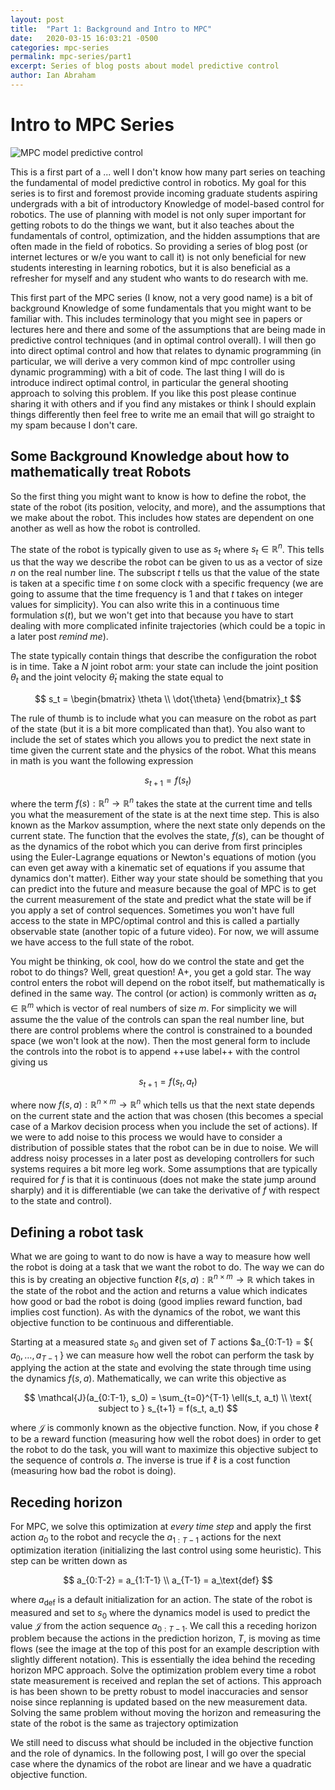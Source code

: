 ```yaml
---
layout: post
title:  "Part 1: Background and Intro to MPC"
date:   2020-03-15 16:03:21 -0500
categories: mpc-series
permalink: mpc-series/part1
excerpt: Series of blog posts about model predictive control
author: Ian Abraham
---
```


# Intro to MPC Series #
<img src="https://i.stack.imgur.com/lYqJ3.png" alt="MPC model predictive control">

This is a first part of a ... well I don't know how many part series on teaching the fundamental of model predictive
control in robotics. My goal for this series is to first and foremost provide incoming graduate students aspiring
undergrads with a bit of introductory Knowledge of model-based control for robotics. The use of planning with model is
not only super important for getting robots to do the things we want, but it also teaches about the fundamentals of
control, optimization, and the hidden assumptions that are often made in the field of robotics. So providing a series of
blog post (or internet lectures or w/e you want to call it) is not only beneficial for new students interesting in
learning robotics, but it is also beneficial as a refresher for myself and any student who wants to do research with me.

This first part of the MPC series (I know, not a very good name) is a bit of background Knowledge of some fundamentals
that you might want to be familiar with. This includes terminology that you might see in papers or lectures here and
there and some of the assumptions that are being made in predictive control techniques (and in optimal control overall).
I will then go into direct optimal control and how that relates to dynamic programming (in particular, we will derive a
very common kind of mpc controller using dynamic programming) with a bit of code. The last thing I will do is introduce
indirect optimal control, in particular the general shooting approach to solving this problem. If you like this post
please continue sharing it with others and if you find any mistakes or think I should explain things differently then
feel free to write me an email that will go straight to my spam because I don't care.


## Some Background Knowledge about how to mathematically treat Robots ##

So the first thing you might want to know is how to define the robot, the state of the robot (its position, velocity,
and more), and the assumptions that we make about the robot. This includes how states are dependent on one another as
well as how the robot is controlled.

The state of the robot is typically given to use as $s_t$ where $s_t \in \mathbb{R}^n$. This tells us that the way we
describe the robot can be given to us as a vector of size $n$ on the real number line. The subscript $t$ tells us that
the value of the state is taken at a specific time $t$ on some clock with a specific frequency (we are going to assume
that the time frequency is $1$ and that $t$ takes on integer values for simplicity). You can also write this in a
continuous time formulation $s(t)$, but we won't get into that because you have to start dealing with more complicated
infinite trajectories (which could be a topic in a later post *remind me*).

The state typically contain things that describe the configuration the robot is in time. Take a $N$ joint robot arm:
your state can include the joint position $\theta_t$ and the joint velocity $\dot{\theta}_t$ making the state equal to

$$
    s_t = \begin{bmatrix} \theta \\ \dot{\theta} \end{bmatrix}_t
$$  

The rule of thumb is to include what you can measure on the robot as part of the state (but it is a bit more complicated
than that). You also want to include the set of states which you allows you to predict the next state in time given the
current state and the physics of the robot. What this means in math is you want the following expression

$$
    s_{t+1} = f(s_t)
$$

where the term $f(s) : \mathbb{R}^n \to \mathbb{R}^n$ takes the state at the current time and tells you what the
measurement of the state is at the next time step. This is also known as the Markov assumption, where the next state
only depends on the current state. The function that the evolves the state, $f(s)$, can be thought of as the dynamics of
the robot which you can derive from first principles using the Euler-Lagrange equations or Newton's equations of motion
(you can even get away with a kinematic set of equations if you assume that dynamics don't matter). Either way your
state should be something that you can predict into the future and measure because the goal of MPC is to get the current
measurement of the state and predict what the state will be if you apply a set of control sequences. Sometimes you won't
have full access to the state in MPC/optimal control and this is called a partially observable state (another topic of a
future video). For now, we will assume we have access to the full state of the robot.

You might be thinking, ok cool, how do we control the state and get the robot to do things? Well, great question! A+,
you get a gold star. The way control enters the robot will depend on the robot itself, but mathematically is defined in
the same way. The control (or action) is commonly written as $a_t \in \mathbb{R}^m$ which is vector of real numbers of
size $m$. For simplicity we will assume the the value of the controls can span the real number line, but there are
control problems where the control is constrained to a bounded space (we won't look at the now). Then the most general
form to include the controls into the robot is to append ++use label++ with the control giving us

$$
    s_{t+1} = f(s_t, a_t)
$$  

where now $f(s,a) : \mathbb{R}^{n\times m} \to \mathbb{R}^n$ which tells us that the next state depends on the current
state and the action that was chosen (this becomes a special case of a Markov decision process when you include the set
of actions). If we were to add noise to this process we would have to consider a distribution of possible states that
the robot can be in due to noise. We will address noisy processes in a later post as developing controllers for such
systems requires a bit more leg work. Some assumptions that are typically required for $f$ is that it is continuous
(does not make the state jump around sharply) and it is differentiable (we can take the derivative of $f$ with respect
to the state and control).

## Defining a robot task ##

What we are going to want to do now is have a way to measure how well the robot is doing at a task that we want the
robot to do. The way we can do this is by creating an objective function $\ell (s, a) : \mathbb{R}^{n\times m} \to
\mathbb{R}$ which takes in the state of the robot and the action and returns a value which indicates how good or bad the
robot is doing (good implies reward function, bad implies cost function). As with the dynamics of the robot, we want
this objective function to be continuous and differentiable.

Starting at a measured state $s_0$ and given set of $T$ actions $a_{0:T-1} = $\{ $a_0, \ldots, a_{T-1}$ \} we can measure how well the
robot can perform the task by applying the action at the state and evolving the state through time using the dynamics
$f(s, a)$. Mathematically, we can write this objective as

$$
    \mathcal{J}(a_{0:T-1}, s_0) = \sum_{t=0}^{T-1} \ell(s_t, a_t) \\ \text{ subject to } s_{t+1} = f(s_t, a_t)
$$

where $\mathcal{J}$ is commonly known as the objective function. Now, if you chose $\ell$ to be a reward function (measuring
how well the robot does) in order to get the robot to do the task, you will want to maximize this objective subject to
the sequence of controls $a$. The inverse is true if $\ell$ is a cost function (measuring how bad the robot is doing).

## Receding horizon ##

For MPC, we solve this optimization at *every time step* and apply the first action $a_0$ to the robot and recycle the
$a_{1:T-1}$ actions for the next optimization iteration (initializing the last control using some heuristic). This step
can be written down as

$$
    a_{0:T-2} = a_{1:T-1} \\
    a_{T-1} = a_\text{def}
$$

where $a_\text{def}$ is a default initialization for an action. The state of the robot is measured and set to $s_0$
where the dynamics model is used to predict the value $\mathcal{J}$ from the action sequence $a_{0:T-1}$. We call this a
receding horizon problem because the actions in the prediction horizon, $T$, is moving as time flows (see the image at
the top of this post for an example description with slightly different notation). This is essentially the idea behind
the receding horizon MPC approach. Solve the optimization problem every time a robot state measurement is received and
replan the set of actions. This approach is has been shown to be pretty robust to model inaccuracies and sensor noise
since replanning is updated based on the new measurement data. Solving the same problem without moving the horizon and
remeasuring the state of the robot is the same as trajectory optimization


We still need to discuss what should be included in the objective function and the role of dynamics. In the following
post, I will go over the special case where the dynamics of the robot are linear and we have a quadratic objective function.
